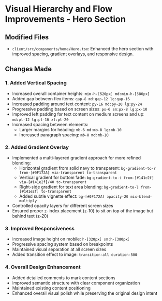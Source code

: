 # Visual Hierarchy and Flow Improvements - Hero Section

## Modified Files
- `client/src/components/home/Hero.tsx`: Enhanced the hero section with improved spacing, gradient overlays, and responsive design.

## Changes Made

### 1. Added Vertical Spacing
- Increased overall container heights: `min-h-[520px] md:min-h-[580px]`
- Added gap between flex items: `gap-8 md:gap-12 lg:gap-16`
- Increased padding around text content: `py-16 md:py-20 lg:py-24`
- Progressive padding based on screen sizes: `px-6 sm:px-8 lg:px-10`
- Improved left padding for text content on medium screens and up: `md:pl-12 lg:pl-16 xl:pl-20`
- Increased spacing between elements: 
  - Larger margins for heading: `mb-6 md:mb-8 lg:mb-10`
  - Increased paragraph spacing: `mb-8 md:mb-10`

### 2. Added Gradient Overlay
- Implemented a multi-layered gradient approach for more refined blending:
  - Horizontal gradient from solid navy to transparent: `bg-gradient-to-r from-[#0F172A] via-transparent to-transparent`
  - Vertical gradient for bottom fade: `bg-gradient-to-t from-[#141e2f] via-[#141e2f]/40 to-transparent`
  - Right-side gradient for text area blending: `bg-gradient-to-l from-[#141e2f] to-transparent`
  - Added subtle vignette effect: `bg-[#0F172A] opacity-20 mix-blend-multiply`
- Controlled opacity layers for different screen sizes
- Ensured proper z-index placement (z-10) to sit on top of the image but behind text (z-20)

### 3. Improved Responsiveness
- Increased image height on mobile: `h-[320px] sm:h-[380px]`
- Progressive spacing system based on breakpoints
- Maintained visual separation at all screen sizes
- Added transition effect to image: `transition-all duration-500`

### 4. Overall Design Enhancement
- Added detailed comments to mark content sections
- Improved semantic structure with clear component organization
- Maintained existing content positioning
- Enhanced overall visual polish while preserving the original design intent
